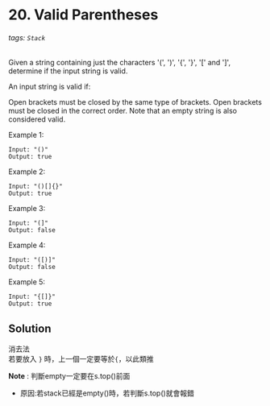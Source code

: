 # 20. Valid Parentheses
###### tags: `Stack`

Given a string containing just the characters '(', ')', '{', '}', '[' and ']', determine if the input string is valid.

An input string is valid if:

Open brackets must be closed by the same type of brackets.
Open brackets must be closed in the correct order.
Note that an empty string is also considered valid.

Example 1:

    Input: "()"
    Output: true
Example 2:

    Input: "()[]{}"
    Output: true
Example 3:

    Input: "(]"
    Output: false
Example 4:

    Input: "([)]"
    Output: false
Example 5:

    Input: "{[]}"
    Output: true


## Solution


消去法  
若要放入 `}` 時，上一個一定要等於`{`，以此類推

**Note** : 判斷empty一定要在s.top()前面
- 原因:若stack已經是empty()時，若判斷s.top()就會報錯